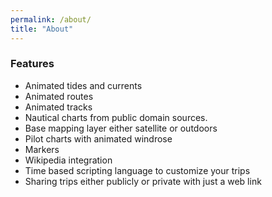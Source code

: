 ```yaml
---
permalink: /about/
title: "About"
---
```



### Features
- Animated tides and currents
- Animated routes
- Animated tracks
- Nautical charts from public domain sources.
- Base mapping layer either satellite or outdoors
- Pilot charts with animated windrose
- Markers
- Wikipedia integration
- Time based scripting language to customize your trips
- Sharing trips either publicly or private with just a web link